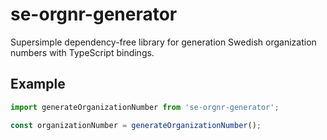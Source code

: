# se-orgnr-generator

Supersimple dependency-free library for generation Swedish organization numbers with TypeScript bindings.

## Example

```javascript
import generateOrganizationNumber from 'se-orgnr-generator';

const organizationNumber = generateOrganizationNumber();
```
